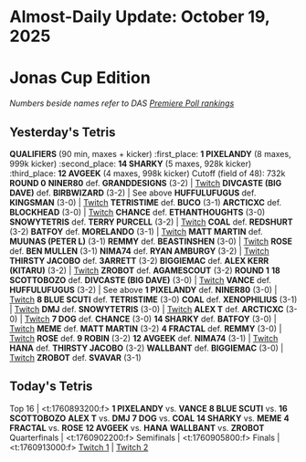 # Almost-Daily Update: October 19, 2025
# Jonas Cup Edition
*Numbers beside names refer to DAS [Premiere Poll rankings](https://premierepoll.wordpress.com/)*

## Yesterday's Tetris
**QUALIFIERS** (90 min, maxes + kicker)
  :first_place: **1 PIXELANDY** (8 maxes, 999k kicker)
  :second_place: **14 SHARKY** (5 maxes, 928k kicker)
  :third_place: **12 AVGEEK** (4 maxes, 998k kicker)
  Cutoff (field of 48): 732k
**ROUND 0**
  **NINER80** def. **GRANDDESIGNS** (3-2)  |  [Twitch](https://twitch.tv/videos/2595214471?t=02h00m48s)
  **DIVCASTE (BIG DAVE)** def. **BIRBWIZARD** (3-2)  |  See above
  **HUFFULUFUGUS** def. **KINGSMAN** (3-0)  |  [Twitch](https://twitch.tv/videos/2595214482?t=02h00m48s)
  **TETRISTIME** def. **BUCO** (3-1)
  **ARCTICXC** def. **BLOCKHEAD** (3-0)  |  [Twitch](https://twitch.tv/videos/2595214471?t=02h50m59s)
  **CHANCE** def. **ETHANTHOUGHTS** (3-0)
  **SNOWYTETRIS** def. **TERRY PURCELL** (3-2)  |  [Twitch](https://twitch.tv/videos/2595214482?t=02h50m49s)
  **COAL** def. **REDSHURT** (3-2)
  **BATFOY** def. **MORELANDO** (3-1)  |  [Twitch](https://twitch.tv/videos/2595214482?t=03h37m28s)
  **MATT MARTIN** def. **MUUNAS (PETER L)** (3-1)
  **REMMY** def. **BEASTINSHEN** (3-0)  |  [Twitch](https://twitch.tv/videos/2595214471?t=03h37m33s)
  **ROSE** def. **BEN MULLEN** (3-1)
  **NIMA74** def. **RYAN AMBURGY** (3-2)  |  [Twitch](https://twitch.tv/videos/2595214471?t=04h22m07s)
  **THIRSTY JACOBO** def. **3ARRETT** (3-2)
  **BIGGIEMAC** def. **ALEX KERR (KITARU)** (3-2)  |  [Twitch](https://twitch.tv/videos/2595214482?t=04h22m02s)
  **ZROBOT** def. **AGAMESCOUT** (3-2)
**ROUND 1**
  **18 SCOTTOBOZO** def. **DIVCASTE (BIG DAVE)** (3-0)  |  [Twitch](https://twitch.tv/videos/2595214471?t=05h57m16s)
  **VANCE** def. **HUFFULUFUGUS** (3-2)  |  See above
  **1 PIXELANDY** def. **NINER80** (3-0)  |  [Twitch](https://twitch.tv/videos/2595214482?t=05h57m17s)
  **8 BLUE SCUTI** def. **TETRISTIME** (3-0)
  **COAL** def. **XENOPHILIUS** (3-1)  |  [Twitch](https://twitch.tv/videos/2595214471?t=06h48m07s)
  **DMJ** def. **SNOWYTETRIS** (3-0)  |  [Twitch](https://twitch.tv/videos/2595214471?t=06h51m47s)
  **ALEX T** def. **ARCTICXC** (3-0)  |  [Twitch](https://twitch.tv/videos/2595214482?t=06h34m34s)
  **7 DOG** def. **CHANCE** (3-0)
  **14 SHARKY** def. **BATFOY** (3-0)  |  [Twitch](https://twitch.tv/videos/2595214482?t=07h24m07s)
  **MEME** def. **MATT MARTIN** (3-2)
  **4 FRACTAL** def. **REMMY** (3-0)  |  [Twitch](https://twitch.tv/videos/2595214471?t=07h25m25s)
  **ROSE** def. **9 ROBIN** (3-2)
  **12 AVGEEK** def. **NIMA74** (3-1)  |  [Twitch](https://twitch.tv/videos/2595214471?t=08h13m23s)
  **HANA** def. **THIRSTY JACOBO** (3-2)
  **WALLBANT** def. **BIGGIEMAC** (3-0)  |  [Twitch](https://twitch.tv/videos/2595214482?t=08h14m10s)
  **ZROBOT** def. **SVAVAR** (3-1)

## Today's Tetris
Top 16  |  <t:1760893200:f>
  **1 PIXELANDY** vs. **VANCE** 
  **8 BLUE SCUTI** vs. **16 SCOTTOBOZO**
  **ALEX T** vs. **DMJ**
  **7 DOG** vs. **COAL**
  **14 SHARKY** vs. **MEME**
  **4 FRACTAL** vs. **ROSE**
  **12 AVGEEK** vs. **HANA**
  **WALLBANT** vs. **ZROBOT**
Quarterfinals  |  <t:1760902200:f>
Semifinals  |  <t:1760905800:f>
Finals  |  <t:1760913000:f>
[Twitch 1](https://twitch.tv/classictetris)  |  [Twitch 2](https://twitch.tv/classictetris2)